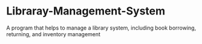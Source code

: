 # Libraray-Management-System
A program that helps to manage a library system, including book borrowing, returning, and inventory management

